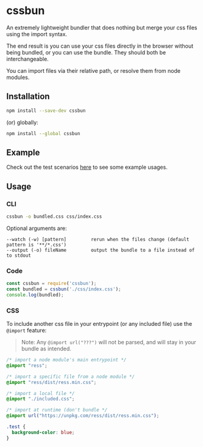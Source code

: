# cssbun
An extremely lightweight bundler that does nothing but merge your css files using the import syntax.

The end result is you can use your css files directly in the browser without being bundled, or
you can use the bundle. They should both be interchangeable.

You can import files via their relative path, or resolve them from node modules.

## Installation
```bash
npm install --save-dev cssbun
```

(or) globally:
```bash
npm install --global cssbun
```

## Example
Check out the test scenarios [here](test/scenarios) to see some example usages.

## Usage
### CLI
```bash
cssbun -o bundled.css css/index.css
```

Optional arguments are:

```text
--watch (-w) [pattern]         rerun when the files change (default pattern is '**/*.css')
--output (-o) fileName         output the bundle to a file instead of to stdout
```

### Code
```javascript
const cssbun = require('cssbun');
const bundled = cssbun('./css/index.css');
console.log(bundled);
```

### CSS
To include another css file in your entrypoint (or any included file) use the `@import` feature:

> Note: Any `@import url("???")` will not be parsed, and will stay in your bundle as intended.

```css
/* import a node module's main entrypoint */
@import "ress";

/* import a specific file from a node module */
@import "ress/dist/ress.min.css";

/* import a local file */
@import "./included.css";

/* import at runtime (don't bundle */
@import url("https://unpkg.com/ress/dist/ress.min.css");

.test {
  background-color: blue;
}
```
